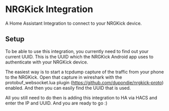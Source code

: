 # NRGKick Integration

A Home Assistant Integration to connect to your NRGKick device.


## Setup
To be able to use this integration, you currently need to find out your current UUID.
This is the UUID which the NRGKick Android app uses to authenticate with your NRGKick device.

The easiest way is to start a tcpdump capture of the traffic from your phone to the NRGKick.
Open that capture in wireshark with the protobuf_websocket.lua plugin (https://github.com/dupondje/nrgkick-proto) enabled.
And then you can easily find the UUID that is used.

All you still need to do then is adding this integration to HA via HACS and enter the IP and UUID.
And you are ready to go :)
